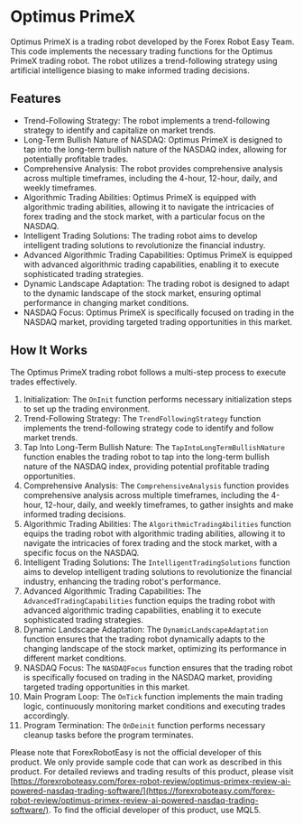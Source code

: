 # Optimus PrimeX

Optimus PrimeX is a trading robot developed by the Forex Robot Easy Team. This code implements the necessary trading functions for the Optimus PrimeX trading robot. The robot utilizes a trend-following strategy using artificial intelligence biasing to make informed trading decisions.

## Features

- Trend-Following Strategy: The robot implements a trend-following strategy to identify and capitalize on market trends.
- Long-Term Bullish Nature of NASDAQ: Optimus PrimeX is designed to tap into the long-term bullish nature of the NASDAQ index, allowing for potentially profitable trades.
- Comprehensive Analysis: The robot provides comprehensive analysis across multiple timeframes, including the 4-hour, 12-hour, daily, and weekly timeframes.
- Algorithmic Trading Abilities: Optimus PrimeX is equipped with algorithmic trading abilities, allowing it to navigate the intricacies of forex trading and the stock market, with a particular focus on the NASDAQ.
- Intelligent Trading Solutions: The trading robot aims to develop intelligent trading solutions to revolutionize the financial industry.
- Advanced Algorithmic Trading Capabilities: Optimus PrimeX is equipped with advanced algorithmic trading capabilities, enabling it to execute sophisticated trading strategies.
- Dynamic Landscape Adaptation: The trading robot is designed to adapt to the dynamic landscape of the stock market, ensuring optimal performance in changing market conditions.
- NASDAQ Focus: Optimus PrimeX is specifically focused on trading in the NASDAQ market, providing targeted trading opportunities in this market.

## How It Works

The Optimus PrimeX trading robot follows a multi-step process to execute trades effectively. 

1. Initialization: The `OnInit` function performs necessary initialization steps to set up the trading environment.
2. Trend-Following Strategy: The `TrendFollowingStrategy` function implements the trend-following strategy code to identify and follow market trends.
3. Tap Into Long-Term Bullish Nature: The `TapIntoLongTermBullishNature` function enables the trading robot to tap into the long-term bullish nature of the NASDAQ index, providing potential profitable trading opportunities.
4. Comprehensive Analysis: The `ComprehensiveAnalysis` function provides comprehensive analysis across multiple timeframes, including the 4-hour, 12-hour, daily, and weekly timeframes, to gather insights and make informed trading decisions.
5. Algorithmic Trading Abilities: The `AlgorithmicTradingAbilities` function equips the trading robot with algorithmic trading abilities, allowing it to navigate the intricacies of forex trading and the stock market, with a specific focus on the NASDAQ.
6. Intelligent Trading Solutions: The `IntelligentTradingSolutions` function aims to develop intelligent trading solutions to revolutionize the financial industry, enhancing the trading robot's performance.
7. Advanced Algorithmic Trading Capabilities: The `AdvancedTradingCapabilities` function equips the trading robot with advanced algorithmic trading capabilities, enabling it to execute sophisticated trading strategies.
8. Dynamic Landscape Adaptation: The `DynamicLandscapeAdaptation` function ensures that the trading robot dynamically adapts to the changing landscape of the stock market, optimizing its performance in different market conditions.
9. NASDAQ Focus: The `NASDAQFocus` function ensures that the trading robot is specifically focused on trading in the NASDAQ market, providing targeted trading opportunities in this market.
10. Main Program Loop: The `OnTick` function implements the main trading logic, continuously monitoring market conditions and executing trades accordingly.
11. Program Termination: The `OnDeinit` function performs necessary cleanup tasks before the program terminates.

Please note that ForexRobotEasy is not the official developer of this product. We only provide sample code that can work as described in this product. For detailed reviews and trading results of this product, please visit [https://forexroboteasy.com/forex-robot-review/optimus-primex-review-ai-powered-nasdaq-trading-software/](https://forexroboteasy.com/forex-robot-review/optimus-primex-review-ai-powered-nasdaq-trading-software/). To find the official developer of this product, use MQL5.
